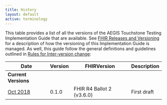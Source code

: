 ```yaml
---
title: History
layout: default
active: terminology
---
```


This table provides a list of all the versions of the AEGIS Touchstone Testing Implementation Guide that are available. See [FHIR Releases and Versioning](http://build.fhir.org/versions.html#versions) for a description of how the versioning of this Implementation Guide is managed.  As well, this guide follow the general definitions and guidelines outlined in [Rules for Inter-version change](http://build.fhir.org/versions.html#change):

|Date|Version|FHIRVersion|Description|
|---|---|---|---|
|**Current Versions**|
|[Oct 2018](todo.html)|0.1.0|FHIR R4 Ballot 2 (v3.6.0)|First draft|
